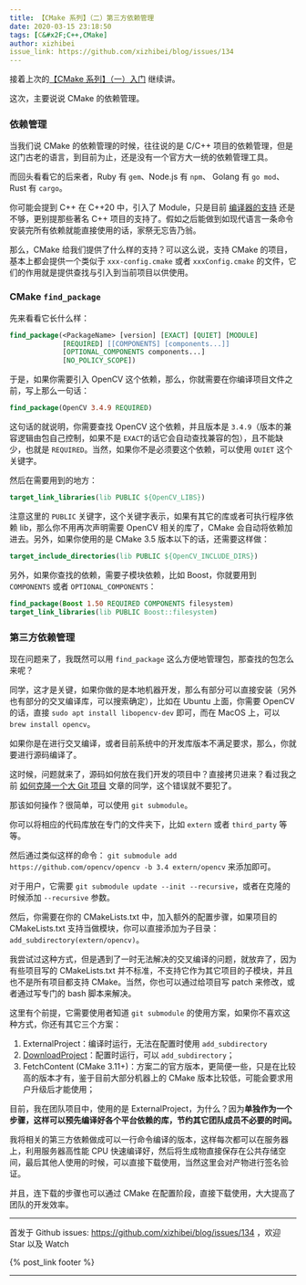 ```yaml
---
title: 【CMake 系列】（二）第三方依赖管理
date: 2020-03-15 23:18:50
tags: [C&#x2F;C++,CMake]
author: xizhibei
issue_link: https://github.com/xizhibei/blog/issues/134
---
```

 <!-- en_title: cmake-2-third-party-dependances-management -->

接着上次的[【CMake 系列】（一）入门](https://github.com/xizhibei/blog/issues/133) 继续讲。

这次，主要说说 CMake 的依赖管理。

### 依赖管理

当我们说 CMake 的依赖管理的时候，往往说的是 C/C++ 项目的依赖管理，但是这门古老的语言，到目前为止，还是没有一个官方大一统的依赖管理工具。

而回头看看它的后来者，Ruby 有 `gem`、Node.js 有 `npm`、 Golang 有 `go mod`、Rust 有 `cargo`。

你可能会提到 C++ 在 C++20 中，引入了 Module，只是目前 [编译器的支持](https://zh.cppreference.com/w/cpp/compiler_support) 还是不够，更别提那些著名 C++ 项目的支持了。假如之后能做到如现代语言一条命令安装完所有依赖就能直接使用的话，家祭无忘告乃翁。

那么，CMake 给我们提供了什么样的支持？可以这么说，支持 CMake 的项目，基本上都会提供一个类似于 `xxx-config.cmake` 或者 `xxxConfig.cmake` 的文件，它们的作用就是提供查找与引入到当前项目以供使用。

### CMake `find_package`

先来看看它长什么样：

```cmake
find_package(<PackageName> [version] [EXACT] [QUIET] [MODULE]
             [REQUIRED] [[COMPONENTS] [components...]]
             [OPTIONAL_COMPONENTS components...]
             [NO_POLICY_SCOPE])
```

于是，如果你需要引入 OpenCV 这个依赖，那么，你就需要在你编译项目文件之前，写上那么一句话：

```cmake
find_package(OpenCV 3.4.9 REQUIRED)
```

这句话的就说明，你需要查找 OpenCV 这个依赖，并且版本是 `3.4.9`（版本的兼容逻辑由包自己控制，如果不是 `EXACT`的话它会自动查找兼容的包），且不能缺少，也就是 `REQUIRED`。当然，如果你不是必须要这个依赖，可以使用 `QUIET` 这个关键字。

然后在需要用到的地方：

```cmake
target_link_libraries(lib PUBLIC ${OpenCV_LIBS})
```

注意这里的 `PUBLIC` 关键字，这个关键字表示，如果有其它的库或者可执行程序依赖 lib，那么你不用再次声明需要 OpenCV 相关的库了，CMake 会自动将依赖加进去。另外，如果你使用的是 CMake 3.5 版本以下的话，还需要这样做：

```cmake
target_include_directories(lib PUBLIC ${OpenCV_INCLUDE_DIRS})
```

另外，如果你查找的依赖，需要子模块依赖，比如 Boost，你就要用到 `COMPONENTS` 或者 `OPTIONAL_COMPONENTS`：

```cmake
find_package(Boost 1.50 REQUIRED COMPONENTS filesystem)
target_link_libraries(lib PUBLIC Boost::filesystem)
```

### 第三方依赖管理

现在问题来了，我既然可以用 `find_package` 这么方便地管理包，那查找的包怎么来呢？

同学，这才是关键，如果你做的是本地机器开发，那么有部分可以直接安装（另外也有部分的交叉编译库，可以搜索确定），比如在 Ubuntu 上面，你需要 OpenCV 的话，直接 `sudo apt install libopencv-dev` 即可，而在 MacOS 上，可以 `brew install opencv`。

如果你是在进行交叉编译，或者目前系统中的开发库版本不满足要求，那么，你就要进行源码编译了。

这时候，问题就来了，源码如何放在我们开发的项目中？直接拷贝进来？看过我之前 [如何克隆一个大 Git 项目](https://github.com/xizhibei/blog/issues/131) 文章的同学，这个错误就不要犯了。

那该如何操作？很简单，可以使用 `git submodule`。

你可以将相应的代码库放在专门的文件夹下，比如 `extern` 或者 `third_party` 等等。

然后通过类似这样的命令： `git submodule add https://github.com/opencv/opencv -b 3.4 extern/opencv` 来添加即可。

对于用户，它需要 `git submodule update --init --recursive`，或者在克隆的时候添加 `--recursive` 参数。

然后，你需要在你的 CMakeLists.txt 中，加入额外的配置步骤，如果项目的 CMakeLists.txt 支持当做模块，你可以直接添加为子目录：`add_subdirectory(extern/opencv)`。

我尝试过这种方式，但是遇到了一时无法解决的交叉编译的问题，就放弃了，因为有些项目写的 CMakeLists.txt 并不标准，不支持它作为其它项目的子模块，并且也不是所有项目都支持 CMake。当然，你也可以通过给项目写 patch 来修改，或者通过写专门的 bash 脚本来解决。

这里有个前提，它需要使用者知道 `git submodule` 的使用方案，如果你不喜欢这种方式，你还有其它三个方案：

1.  ExternalProject：编译时运行，无法在配置时使用 `add_subdirectory`
2.  [DownloadProject](https://github.com/Crascit/DownloadProject)：配置时运行，可以 `add_subdirectory`；
3.  FetchContent (CMake 3.11+)：方案二的官方版本，更简便一些，只是在比较高的版本才有，鉴于目前大部分机器上的 CMake 版本比较低，可能会要求用户升级后才能使用；

目前，我在团队项目中，使用的是 ExternalProject，为什么？因为**单独作为一个步骤，这样可以预先编译好各个平台依赖的库，节约其它团队成员不必要的时间。**

我将相关的第三方依赖做成可以一行命令编译的版本，这样每次都可以在服务器上，利用服务器高性能 CPU 快速编译好，然后将生成物直接保存在公共存储空间，最后其他人使用的时候，可以直接下载使用，当然这里会对产物进行签名验证。

并且，连下载的步骤也可以通过 CMake 在配置阶段，直接下载使用，大大提高了团队的开发效率。


***
首发于 Github issues: https://github.com/xizhibei/blog/issues/134 ，欢迎 Star 以及 Watch

{% post_link footer %}
***